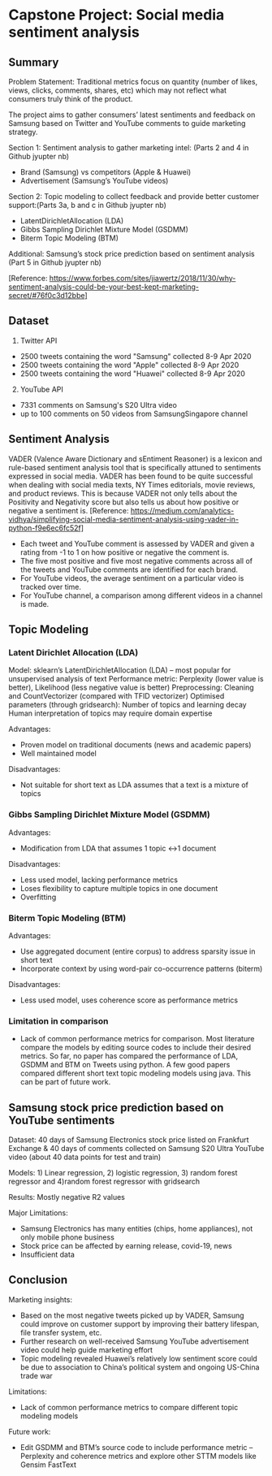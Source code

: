 # Capstone Project: Social media sentiment analysis 

## Summary

Problem Statement: Traditional metrics focus on quantity (number of likes, views, clicks, comments, shares, etc) which may not reflect what consumers truly think of the product. 

The project aims to gather consumers’ latest sentiments and feedback on Samsung based on Twitter and YouTube comments to guide marketing strategy.

Section 1: Sentiment analysis to gather marketing intel: (Parts 2 and 4 in Github jyupter nb)
- Brand (Samsung) vs competitors (Apple & Huawei)
- Advertisement (Samsung’s YouTube videos)

Section 2: Topic modeling to collect feedback and provide better customer support:(Parts 3a, b and c in Github jyupter nb)
- LatentDirichletAllocation (LDA)
- Gibbs Sampling Dirichlet Mixture Model (GSDMM) 
- Biterm Topic Modeling (BTM)

Additional:  Samsung’s stock price prediction based on sentiment analysis (Part 5 in Github jyupter nb)

[Reference: https://www.forbes.com/sites/jiawertz/2018/11/30/why-sentiment-analysis-could-be-your-best-kept-marketing-secret/#76f0c3d12bbe]


## Dataset

1) Twitter API
- 2500 tweets containing the word "Samsung" collected 8-9 Apr 2020
- 2500 tweets containing the word "Apple" collected 8-9 Apr 2020
- 2500 tweets containing the word "Huawei" collected 8-9 Apr 2020

2) YouTube API
- 7331 comments on Samsung's S20 Ultra video
- up to 100 comments on 50 videos from SamsungSingapore channel


## Sentiment Analysis

VADER (Valence Aware Dictionary and sEntiment Reasoner) is a lexicon and rule-based sentiment analysis tool that is specifically attuned to sentiments expressed in social media. VADER has been found to be quite successful when dealing with social media texts, NY Times editorials, movie reviews, and product reviews. This is because VADER not only tells about the Positivity and Negativity score but also tells us about how positive or negative a sentiment is.
[Reference: https://medium.com/analytics-vidhya/simplifying-social-media-sentiment-analysis-using-vader-in-python-f9e6ec6fc52f]

- Each tweet and YouTube comment is assessed by VADER and given a rating from -1 to 1 on how positive or negative the comment is.
- The five most positive and five most negative comments across all of the tweets and YouTube comments are identified for each brand.
- For YouTube videos, the average sentiment on a particular video is tracked over time.
- For YouTube channel, a comparison among different videos in a channel is made.


## Topic Modeling
### Latent Dirichlet Allocation (LDA) 
Model: sklearn’s LatentDirichletAllocation (LDA) – most popular for unsupervised analysis of text
Performance metric: Perplexity (lower value is better), Likelihood (less negative value is better)
Preprocessing: Cleaning and CountVectorizer (compared with TFID vectorizer)
Optimised parameters (through gridsearch): Number of topics and learning decay
Human interpretation of topics may require domain expertise

Advantages:
- Proven model on traditional documents (news and academic papers)
- Well maintained model

Disadvantages:
- Not suitable for short text as LDA assumes that a text is a mixture of topics

### Gibbs Sampling Dirichlet Mixture Model (GSDMM)
Advantages:
- Modification from LDA that assumes 1 topic ↔️1 document

Disadvantages:
- Less used model, lacking performance metrics
- Loses flexibility to capture multiple topics in one document
- Overfitting

### Biterm Topic Modeling (BTM)
Advantages:
- Use aggregated document (entire corpus) to address sparsity issue in short text
- Incorporate context by using word-pair co-occurrence patterns (biterm)

Disadvantages:
- Less used model, uses coherence score as performance metrics

### Limitation in comparison
- Lack of common performance metrics for comparison. Most literature compare the models by editing source codes to include their desired metrics. So far, no paper has compared the performance of LDA, GSDMM and BTM on Tweets using python. A few good papers compared different short text topic modeling models using java. This can be part of future work.

## Samsung stock price prediction based on YouTube sentiments
Dataset: 40 days of Samsung Electronics stock price listed on Frankfurt Exchange & 40 days of comments collected on Samsung S20 Ultra YouTube video (about 40 data points for test and train)

Models: 1) Linear regression, 2) logistic regression, 3) random forest regressor and 4)random forest regressor with gridsearch

Results: Mostly negative R2 values

Major Limitations: 
- Samsung Electronics has many entities (chips, home appliances), not only mobile phone business
- Stock price can be affected by earning release, covid-19, news
- Insufficient data

## Conclusion

Marketing insights:
- Based on the most negative tweets picked up by VADER, Samsung could improve on customer support by improving their battery lifespan, file transfer system, etc.
- Further research on well-received Samsung YouTube advertisement video could help guide marketing effort
- Topic modeling revealed Huawei’s relatively low sentiment score could be due to association to China’s political system and ongoing US-China trade war

Limitations:
- Lack of common performance metrics to compare different topic modeling models

Future work:
- Edit GSDMM and BTM’s source code to include performance metric – Perplexity and coherence metrics and explore other STTM models like Gensim FastText

